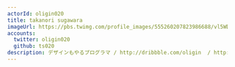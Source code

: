 ```yaml
---
actorId: oligin020
title: takanori sugawara
imageUrl: https://pbs.twimg.com/profile_images/555260207823986688/vl5WDWvw_200x200.jpeg
accounts:
  twitter: oligin020
  github: ts020
description: デザインもやるプログラマ / http://dribbble.com/oligin  / http://github.com/ts020
---
```

